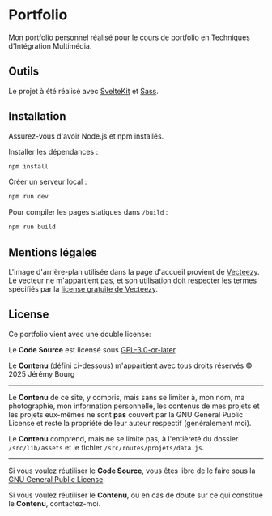 # Portfolio

Mon portfolio personnel réalisé pour le cours de portfolio en Techniques d'Intégration Multimédia.

## Outils

Le projet à été réalisé avec [SvelteKit](https://svelte.dev/) et [Sass](https://sass-lang.com/).

## Installation

Assurez-vous d'avoir Node.js et npm installés.

Installer les dépendances :

```bash
npm install
```

Créer un serveur local :

```bash
npm run dev
```

Pour compiler les pages statiques dans `/build` :

```bash
npm run build
```

## Mentions légales

L'image d'arrière-plan utilisée dans la page d'accueil provient de [Vecteezy](https://www.vecteezy.com/vector-art/9302817-vector-red-horizontal-landscape-with-fog-forest-spruce-fir-and-morning-sunlight-autumn-season-illustration-of-panoramic-view-silhouette-mist-and-orange-mountains-fall-trees-fire-in-the-woods).
Le vecteur ne m'appartient pas, et son utilisation doit respecter les termes spécifiés par la [license gratuite de Vecteezy](https://www.vecteezy.com/licensing-agreement).

## License

Ce portfolio vient avec une double license:

Le **Code Source** est licensé sous [GPL-3.0-or-later](https://www.gnu.org/licenses/gpl-3.0.en.html).

Le **Contenu** (défini ci-dessous) m'appartient avec tous droits réservés © 2025 Jérémy Bourg

---
Le **Contenu** de ce site, y compris, mais sans se limiter à, mon nom, ma photographie, mon information personnelle, les contenus de mes projets et les projets eux-mêmes ne sont **pas** couvert par la GNU General Public License et reste la propriété de leur auteur respectif (généralement moi).

Le **Contenu** comprend, mais ne se limite pas, à l'entièreté du dossier `/src/lib/assets` et le fichier `/src/routes/projets/data.js`.

---
Si vous voulez réutiliser le **Code Source**, vous êtes libre de le faire sous la [GNU General Public License](https://www.gnu.org/licenses/gpl-3.0.en.html).

Si vous voulez réutiliser le **Contenu**, ou en cas de doute sur ce qui constitue le **Contenu**, contactez-moi.
